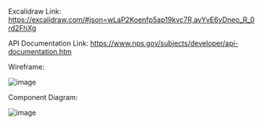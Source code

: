 


Excalidraw Link:
https://excalidraw.com/#json=wLaP2Koenfp5ap19kvc7R,avYvE6vDneo_R_0rd2FhXg

API Documentation Link:
https://www.nps.gov/subjects/developer/api-documentation.htm

Wireframe:

![image](https://github.com/moneshadhali/national_park_generator/assets/99983599/a7d3b570-deb6-443e-80da-ab59cd674021)




Component Diagram:

![image](https://github.com/moneshadhali/national_park_generator/assets/99983599/d955f0af-90a4-4b82-867b-aaa9b2e79d0d)
